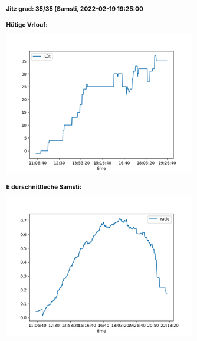 ### Jitz grad: 35/35 (Samsti, 2022-02-19 19:25:00

### Hütige Vrlouf:
![Graph](Today.png)

### E durschnittleche Samsti:
![Graph](Samsti.png)
